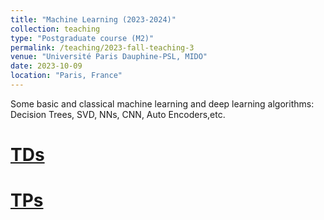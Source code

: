 ```yaml
---
title: "Machine Learning (2023-2024)"
collection: teaching
type: "Postgraduate course (M2)"
permalink: /teaching/2023-fall-teaching-3
venue: "Université Paris Dauphine-PSL, MIDO"
date: 2023-10-09
location: "Paris, France"
---
```


Some basic and classical machine learning  and deep learning algorithms: Decision Trees, SVD, NNs, CNN, Auto Encoders,etc.

[TDs](https://drive.google.com/drive/folders/1s-HssabiJRpxXkAMf_122pxlYGv_8Eva?usp=drive_link)
======


[TPs](https://drive.google.com/drive/folders/1zVd6QsGZ22IMs5vsAVcvDJiIQymYCslY?usp=drive_link)
======






